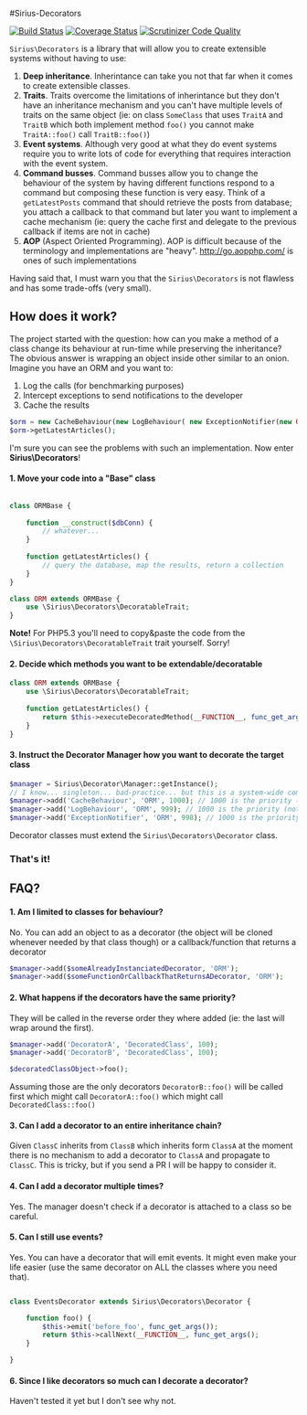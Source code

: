 #Sirius-Decorators

[![Build Status](https://travis-ci.org/siriusphp/decorators.svg)](https://travis-ci.org/siriusphp/decorators)
[![Coverage Status](https://coveralls.io/repos/siriusphp/decorators/badge.png)](https://coveralls.io/r/siriusphp/decorators)
[![Scrutinizer Code Quality](https://scrutinizer-ci.com/g/siriusphp/decorators/badges/quality-score.png?b=master)](https://scrutinizer-ci.com/g/siriusphp/decorators/?branch=master)

`Sirius\Decorators` is a library that will allow you to create extensible systems without having to use:

1. **Deep inheritance**. Inherintance can take you not that far when it comes to create extensible classes.
2. **Traits**. Traits overcome the limitations of inherintance but they don't have an inheritance mechanism and you can't have multiple levels of traits on the same object (ie: on class `SomeClass` that uses `TraitA` and `TraitB` which both implement method `foo()` you cannot make `TraitA::foo()` call `TraitB::foo()`)
3. **Event systems**. Although very good at what they do event systems require you to write lots of code for everything that requires interaction with the event system.
4. **Command busses**. Command busses allow you to change the behaviour of the system by having different functions respond to a command but composing these function is very easy. Think of a `getLatestPosts` command  that should retrieve the posts from database; you attach a callback to that command but later you want to implement a cache mechanism (ie: query the cache first and delegate to the previous callback if items are not in cache)
5. **AOP** (Aspect Oriented Programming). AOP is difficult because of the terminology and implementations are "heavy". http://go.aopphp.com/ is ones of such implementations

Having said that, I must warn you that the `Sirius\Decorators` is not flawless and has some trade-offs (very small).

## How does it work?

The project started with the question: how can you make a method of a class change its behaviour at run-time while preserving the inheritance? 
The obvious answer is wrapping an object inside other similar to an onion.
Imagine you have an ORM and you want to:

1. Log the calls (for benchmarking purposes)
2. Intercept exceptions to send notifications to the developer
3. Cache the results

```php
$orm = new CacheBehaviour(new LogBehaviour( new ExceptionNotifier(new ORM($dbConn))));
$orm->getLatestArticles(); 
```

I'm sure you can see the problems with such an implementation. Now enter **Sirius\Decorators**!

#### 1. Move your code into a "Base" class

```php

class ORMBase {
	
	function __construct($dbConn) {
		// whatever...
	}
	
	function getLatestArticles() {
		// query the database, map the results, return a collection
	}
}

class ORM extends ORMBase {
	use \Sirius\Decorators\DecoratableTrait;
}
```

**Note!** For PHP5.3 you'll need to copy&paste the code from the `\Sirius\Decorators\DecoratableTrait` trait yourself. Sorry!

#### 2. Decide which methods you want to be extendable/decoratable

```php
class ORM extends ORMBase {
	use \Sirius\Decorators\DecoratableTrait;
	
	function getLatestArticles() {
		return $this->executeDecoratedMethod(__FUNCTION__, func_get_args());
	}
}
```

#### 3. Instruct the Decorator Manager how you want to decorate the target class

```php
$manager = Sirius\Decorator\Manager::getInstance();
// I know... singleton... bad-practice... but this is a system-wide component and I think it's acceptable 
$manager->add('CacheBehaviour', 'ORM', 1000); // 1000 is the priority (not mandatory though)
$manager->add('LogBehaviour', 'ORM', 999); // 1000 is the priority (not mandatory though)
$manager->add('ExceptionNotifier', 'ORM', 998); // 1000 is the priority (not mandatory though)
```

Decorator classes must extend the `Sirius\Decorators\Decorator` class.

### That's it!


## FAQ?

#### 1. Am I limited to classes for behaviour?

No. You can add an object to as a decorator (the object will be cloned whenever needed by that class though) or a callback/function that returns a decorator

```php
$manager->add($someAlreadyInstanciatedDecorator, 'ORM');
$manager->add($someFunctionOrCallbackThatReturnsADecorator, 'ORM');
```

#### 2. What happens if the decorators have the same priority?

They will be called in the reverse order they where added (ie: the last will wrap around the first).

```php
$manager->add('DecoratorA', 'DecoratedClass', 100);
$manager->add('DecoratorB', 'DecoratedClass', 100);

$decoratedClassObject->foo();
```

Assuming those are the only decorators `DecoratorB::foo()` will be called first which might call `DecoratorA::foo()` which might call `DecoratedClass::foo()`

#### 3. Can I add a decorator to an entire inheritance chain?

Given `ClassC` inherits from `ClassB` which inherits form `ClassA` at the moment there is no mechanism to add a decorator to `ClassA` and propagate to `ClassC`. This is tricky, but if you send a PR I will be happy to consider it.

#### 4. Can I add a decorator multiple times?

Yes. The manager doesn't check if a decorator is attached to a class so be careful.

#### 5. Can I still use events?

Yes. You can have a decorator that will emit events. It might even make your life easier (use the same decorator on ALL the classes where you need that).

```php

class EventsDecorator extends Sirius\Decorators\Decorator {

	function foo() {
		$this->emit('before_foo', func_get_args());
		return $this->callNext(__FUNCTION__, func_get_args();
	}

}
```

#### 6. Since I like decorators so much can I decorate a decorator?

Haven't tested it yet but I don't see why not. 